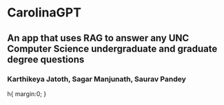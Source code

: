 
# CarolinaGPT
## An app that uses RAG to answer any UNC Computer Science undergraduate and graduate degree questions
### Karthikeya Jatoth, Sagar Manjunath, Saurav Pandey

h{
margin:0;
}
